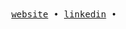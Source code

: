 <div align='center'>
  <samp>
    <a href='https://rogeliosamuel.com/'>website</a> •
    <a href='https://www.linkedin.com/in/rogelio-samuel-moreno-corrales/'>linkedin</a> •
  </samp>
</div>
